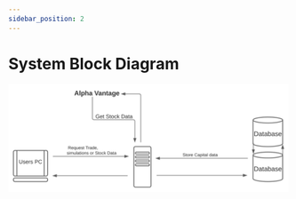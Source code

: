 ```yaml
---
sidebar_position: 2
---
```


# System Block Diagram

![An image from the static](/img/System_Block_Diagram-2.svg)


